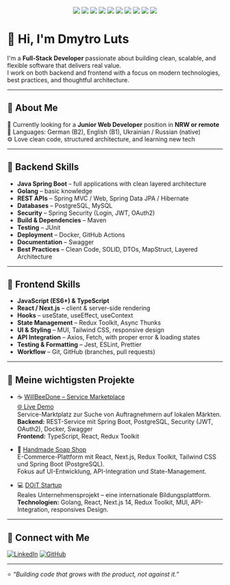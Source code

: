 <p align="center">
  <img src="https://img.shields.io/badge/Java-ED8B00?style=for-the-badge&logo=openjdk&logoColor=white" />
  <img src="https://img.shields.io/badge/Spring%20Boot-6DB33F?style=for-the-badge&logo=springboot&logoColor=white" />
  <img src="https://img.shields.io/badge/Go-00ADD8?style=for-the-badge&logo=go&logoColor=white" />
  <img src="https://img.shields.io/badge/PostgreSQL-316192?style=for-the-badge&logo=postgresql&logoColor=white" />
  <img src="https://img.shields.io/badge/MySQL-005C84?style=for-the-badge&logo=mysql&logoColor=white" />
  <img src="https://img.shields.io/badge/React-20232A?style=for-the-badge&logo=react&logoColor=61DAFB" />
  <img src="https://img.shields.io/badge/Next.js-000000?style=for-the-badge&logo=nextdotjs&logoColor=white" />
  <img src="https://img.shields.io/badge/TypeScript-007ACC?style=for-the-badge&logo=typescript&logoColor=white" />
  <img src="https://img.shields.io/badge/Tailwind%20CSS-38B2AC?style=for-the-badge&logo=tailwind-css&logoColor=white" />
  <img src="https://img.shields.io/badge/MUI-007FFF?style=for-the-badge&logo=mui&logoColor=white" />
</p>

# 👋 Hi, I'm Dmytro Luts

I'm a **Full-Stack Developer** passionate about building clean, scalable, and flexible software that delivers real value.  
I work on both backend and frontend with a focus on modern technologies, best practices, and thoughtful architecture.

---

## 🧠 About Me

💼 Currently looking for a **Junior Web Developer** position in **NRW or remote**  
💬 Languages: German (B2), English (B1), Ukrainian / Russian (native)  
⚙️ Love clean code, structured architecture, and learning new tech

---

## 🔧 Backend Skills

- **Java Spring Boot** – full applications with clean layered architecture  
- **Golang** – basic knowledge  
- **REST APIs** – Spring MVC / Web, Spring Data JPA / Hibernate  
- **Databases** – PostgreSQL, MySQL  
- **Security** – Spring Security (Login, JWT, OAuth2)  
- **Build & Dependencies** – Maven  
- **Testing** – JUnit  
- **Deployment** – Docker, GitHub Actions  
- **Documentation** – Swagger  
- **Best Practices** – Clean Code, SOLID, DTOs, MapStruct, Layered Architecture  

---

## 🎨 Frontend Skills

- **JavaScript (ES6+) & TypeScript**  
- **React / Next.js** – client & server-side rendering  
- **Hooks** – useState, useEffect, useContext  
- **State Management** – Redux Toolkit, Async Thunks  
- **UI & Styling** – MUI, Tailwind CSS, responsive design  
- **API Integration** – Axios, Fetch, with proper error & loading states  
- **Testing & Formatting** – Jest, ESLint, Prettier  
- **Workflow** – Git, GitHub (branches, pull requests)

---

## 🚀 Meine wichtigsten Projekte

- ☕ [WillBeeDone – Service Marketplace](https://github.com/orgs/WillBeeDone/repositories)  
  [🌐 Live Demo](https://willbeedone.up.railway.app/)  
  Service-Marktplatz zur Suche von Auftragnehmern auf lokalen Märkten.  
  **Backend:** REST-Service mit Spring Boot, PostgreSQL, Security (JWT, OAuth2), Docker, Swagger  
  **Frontend:** TypeScript, React, Redux Toolkit

- 🧼 [Handmade Soap Shop](https://github.com/Seifenarts)  
  E-Commerce-Plattform mit React, Next.js, Redux Toolkit, Tailwind CSS und Spring Boot (PostgreSQL).  
  Fokus auf UI-Entwicklung, API-Integration und State-Management.

- 💻 [DOiT Startup](https://github.com/LutsDM/DOiT)   
  Reales Unternehmensprojekt – eine internationale Bildungsplattform.  
  **Technologien:** Golang, React, Next.js 14, Redux Toolkit, MUI, API-Integration, responsives Design.

  





---

## 💬 Connect with Me

[![LinkedIn](https://img.shields.io/badge/LinkedIn-Dmytro%20Luts-blue?style=for-the-badge&logo=linkedin)](https://linkedin.com/)
[![GitHub](https://img.shields.io/badge/GitHub-LutsDM-black?style=for-the-badge&logo=github)](https://github.com/LutsDM)

---

⭐ _“Building code that grows with the product, not against it.”_
